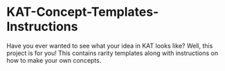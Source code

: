 # KAT-Concept-Templates-Instructions
Have you ever wanted to see what your idea in KAT looks like? Well, this project is for you! This contains rarity templates along with instructions on how to make your own concepts.
